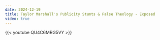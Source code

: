 ```yaml
---
date: 2024-12-19
title: Taylor Marshall's Publicity Stunts & False Theology - Exposed
video: true
---
```



{{< youtube QU4C6MRG5VY >}}
